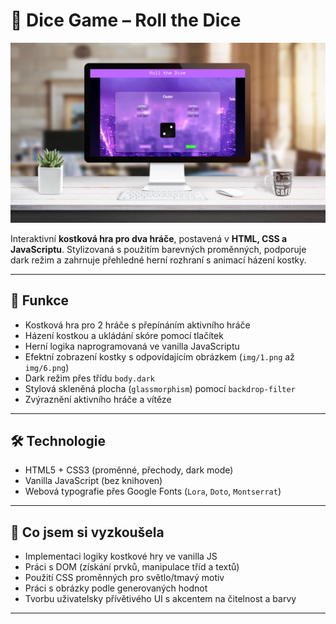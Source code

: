 # 🎲 Dice Game – Roll the Dice

![Mockup hry](dice-game-mockup1.jpg)

Interaktivní **kostková hra pro dva hráče**, postavená v **HTML, CSS a JavaScriptu**. Stylizovaná s použitím barevných proměnných, podporuje dark režim a zahrnuje přehledné herní rozhraní s animací házení kostky.

---

## 🎯 Funkce

- Kostková hra pro 2 hráče s přepínáním aktivního hráče
- Házení kostkou a ukládání skóre pomocí tlačítek
- Herní logika naprogramovaná ve vanilla JavaScriptu
- Efektní zobrazení kostky s odpovídajícím obrázkem (`img/1.png` až `img/6.png`)
- Dark režim přes třídu `body.dark`
- Stylová skleněná plocha (`glassmorphism`) pomocí `backdrop-filter`
- Zvýraznění aktivního hráče a vítěze

---

## 🛠️ Technologie

- HTML5 + CSS3 (proměnné, přechody, dark mode)
- Vanilla JavaScript (bez knihoven)
- Webová typografie přes Google Fonts (`Lora`, `Doto`, `Montserrat`)

---

## 🧪 Co jsem si vyzkoušela

- Implementaci logiky kostkové hry ve vanilla JS
- Práci s DOM (získání prvků, manipulace tříd a textů)
- Použití CSS proměnných pro světlo/tmavý motiv
- Práci s obrázky podle generovaných hodnot
- Tvorbu uživatelsky přívětivého UI s akcentem na čitelnost a barvy

---


 
 
